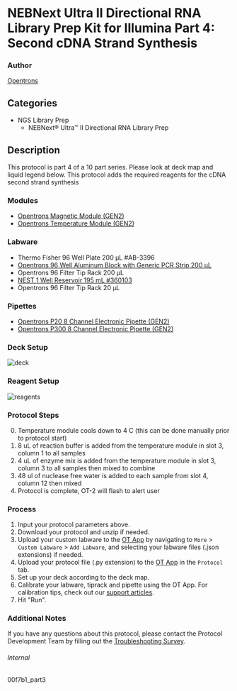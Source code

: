 # NEBNext Ultra II Directional RNA Library Prep Kit for Illumina Part 4: Second cDNA Strand Synthesis


### Author
[Opentrons](https://opentrons.com/)




## Categories
* NGS Library Prep
	* NEBNext® Ultra™ II Directional RNA Library Prep


## Description
This protocol is part 4 of a 10 part series. Please look at deck map and liquid legend below. This protocol adds the required reagents for the cDNA second strand synthesis


### Modules
* [Opentrons Magnetic Module (GEN2)](https://shop.opentrons.com/magnetic-module-gen2/)
* [Opentrons Temperature Module (GEN2)](https://shop.opentrons.com/temperature-module-gen2/)


### Labware
* Thermo Fisher 96 Well Plate 200 µL #AB-3396
* [Opentrons 96 Well Aluminum Block with Generic PCR Strip 200 µL](https://shop.opentrons.com/collections/hardware-modules/products/aluminum-block-set)
* Opentrons 96 Filter Tip Rack 200 µL
* [NEST 1 Well Reservoir 195 mL #360103](http://www.cell-nest.com/page94?_l=en&product_id=102)
* Opentrons 96 Filter Tip Rack 20 µL


### Pipettes
* [Opentrons P20 8 Channel Electronic Pipette (GEN2)](https://shop.opentrons.com/8-channel-electronic-pipette/)
* [Opentrons P300 8 Channel Electronic Pipette (GEN2)](https://shop.opentrons.com/8-channel-electronic-pipette/)


### Deck Setup
![deck](https://opentrons-protocol-library-website.s3.amazonaws.com/custom-README-images/00f7b1/Part+4/deck.png)


### Reagent Setup
![reagents](https://opentrons-protocol-library-website.s3.amazonaws.com/custom-README-images/00f7b1/Part+4/reagents.png)


### Protocol Steps
0. Temperature module cools down to 4 C (this can be done manually prior to protocol start)
1. 8 uL of reaction buffer is added from the temperature module in slot 3, column 1 to all samples
2. 4 uL of enzyme mix is added from the temperature module in slot 3, column 3 to all samples then mixed to combine
3. 48 ul of nuclease free water is added to each sample from slot 4, column 12 then mixed
4. Protocol is complete, OT-2 will flash to alert user


### Process
1. Input your protocol parameters above.
2. Download your protocol and unzip if needed.
3. Upload your custom labware to the [OT App](https://opentrons.com/ot-app) by navigating to `More` > `Custom Labware` > `Add Labware`, and selecting your labware files (.json extensions) if needed.
4. Upload your protocol file (.py extension) to the [OT App](https://opentrons.com/ot-app) in the `Protocol` tab.
5. Set up your deck according to the deck map.
6. Calibrate your labware, tiprack and pipette using the OT App. For calibration tips, check out our [support articles](https://support.opentrons.com/en/collections/1559720-guide-for-getting-started-with-the-ot-2).
7. Hit "Run".


### Additional Notes
If you have any questions about this protocol, please contact the Protocol Development Team by filling out the [Troubleshooting Survey](https://protocol-troubleshooting.paperform.co/).


###### Internal
00f7b1_part3
